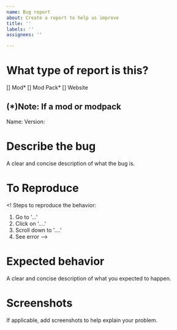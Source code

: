 ```yaml
---
name: Bug report
about: Create a report to help us improve
title: ''
labels: ''
assignees: ''

---
```


# What type of report is this?
[] Mod*
[] Mod Pack*
[] Website

## (*)Note: If a mod or modpack
Name:
Version:

# Describe the bug
A clear and concise description of what the bug is.

# To Reproduce
<! Steps to reproduce the behavior:
1. Go to '...'
2. Click on '....'
3. Scroll down to '....'
4. See error
-->

# Expected behavior
A clear and concise description of what you expected to happen.

# Screenshots
If applicable, add screenshots to help explain your problem.
